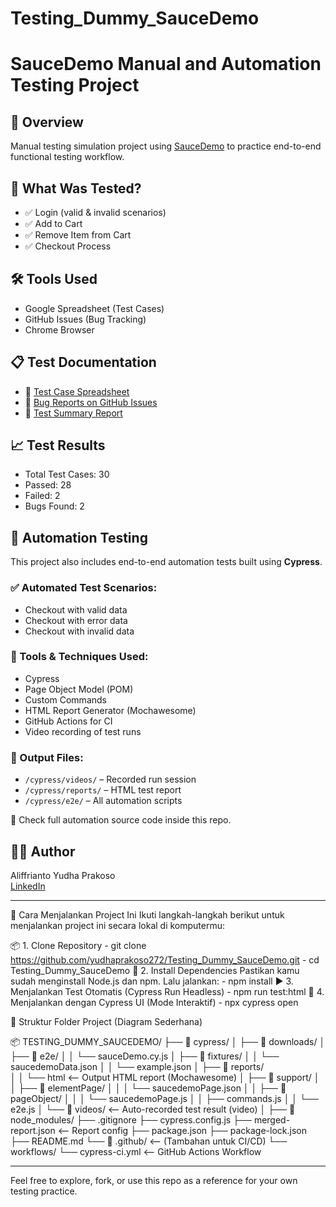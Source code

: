 # Testing_Dummy_SauceDemo

# SauceDemo Manual and Automation Testing Project

## 📌 Overview
Manual testing simulation project using [SauceDemo](https://www.saucedemo.com) to practice end-to-end functional testing workflow.

## 🧪 What Was Tested?
- ✅ Login (valid & invalid scenarios)
- ✅ Add to Cart
- ✅ Remove Item from Cart
- ✅ Checkout Process

## 🛠 Tools Used
- Google Spreadsheet (Test Cases)
- GitHub Issues (Bug Tracking)
- Chrome Browser

## 📋 Test Documentation
- 📄 [Test Case Spreadsheet](https://docs.google.com/spreadsheets/d/1lqQlW4fIZvDmfOP5wn0Tz2OyRS1-GXaT7tGwwtToF44/edit?usp=sharing)
- 🐞 [Bug Reports on GitHub Issues](https://github.com/yudhaprakoso272/Testing_Dummy_SauceDemo/issues)
- 📝 [Test Summary Report](https://docs.google.com/document/d/1DGYCCg-VFtEtIotoCQ-3k4tsDjNIOUbE8aMd5qZCCMo/edit?usp=sharing)

## 📈 Test Results
- Total Test Cases: 30
- Passed: 28
- Failed: 2
- Bugs Found: 2

## 🤖 Automation Testing

This project also includes end-to-end automation tests built using **Cypress**.

### ✅ Automated Test Scenarios:
- Checkout with valid data
- Checkout with error data
- Checkout with invalid data

### 🧰 Tools & Techniques Used:
- Cypress
- Page Object Model (POM)
- Custom Commands
- HTML Report Generator (Mochawesome)
- GitHub Actions for CI
- Video recording of test runs

### 📁 Output Files:
- `/cypress/videos/` – Recorded run session
- `/cypress/reports/` – HTML test report
- `/cypress/e2e/` – All automation scripts

🔗 Check full automation source code inside this repo.

## 🙋‍♂️ Author
Aliffrianto Yudha Prakoso  
[LinkedIn](https://www.linkedin.com/in/yudha-31j2001)

---

🚀 Cara Menjalankan Project Ini
Ikuti langkah-langkah berikut untuk menjalankan project ini secara lokal di komputermu:

📦 1. Clone Repository
      - git clone https://github.com/yudhaprakoso272/Testing_Dummy_SauceDemo.git
      - cd Testing_Dummy_SauceDemo
🧰 2. Install Dependencies
      Pastikan kamu sudah menginstall Node.js dan npm. Lalu jalankan:
      - npm install
▶️ 3. Menjalankan Test Otomatis (Cypress Run Headless)
      - npm run test:html
🧪 4. Menjalankan dengan Cypress UI (Mode Interaktif)
      - npx cypress open

📁 Struktur Folder Project (Diagram Sederhana)

📦 TESTING_DUMMY_SAUCEDEMO/
├── 📁 cypress/
│   ├── 📁 downloads/
│   ├── 📁 e2e/
│   │   └── sauceDemo.cy.js
│   ├── 📁 fixtures/
│   │   └── saucedemoData.json
│   │   └── example.json
│   ├── 📁 reports/           
│   │   └── html               ⟵ Output HTML report (Mochawesome)
│   ├── 📁 support/
│   │   ├── 📁 elementPage/
│   │   │   └── saucedemoPage.json
│   │   ├── 📁 pageObject/
│   │   │   └── saucedemoPage.js
│   │   ├── commands.js
│   │   └── e2e.js
│   └── 📁 videos/            ⟵ Auto-recorded test result (video)
│
├── 📁 node_modules/
├── .gitignore
├── cypress.config.js
├── merged-report.json         ⟵ Report config
├── package.json
├── package-lock.json
├── README.md
└── 📁 .github/               ⟵ (Tambahan untuk CI/CD)
    └── workflows/
        └── cypress-ci.yml   ⟵ GitHub Actions Workflow

---

Feel free to explore, fork, or use this repo as a reference for your own testing practice.
